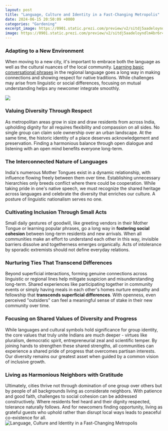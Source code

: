 ```yaml
---
layout: post
title: "Language, Culture and Identity in a Fast-Changing Metropolis"
date: 2024-06-15 20:50:09 +0000
categories: "Gardening"
excerpt_image: https://0901.static.prezi.com/preview/v2/sitdj5aadeloyndlm4br6r4sad6jc3sachvcdoaizecfr3dnitcq_3_0.png
image: https://0901.static.prezi.com/preview/v2/sitdj5aadeloyndlm4br6r4sad6jc3sachvcdoaizecfr3dnitcq_3_0.png
---
```


### Adapting to a New Environment
When moving to a new city, it's important to embrace both the language as well as the cultural nuances of the local community. [Learning basic conversational phrases](https://store.fi.io.vn/chihuahuas-king-chihuahua-wearing-crownqueen-chihuahua-dog-302-chihuahua-dog) in the regional language goes a long way in making connections and showing respect for native traditions. While challenges may arise from linguistic or social differences, focusing on mutual understanding helps any newcomer integrate smoothly. 

![](https://www.perlego.com/_next/image?url=https:%2F%2Fwww.perlego.com%2Fbooks%2FRM_Books%2Fbloomsbury_pcloabeb%2F9781441168788_500_750.jpg&amp;w=1024&amp;q=10)
### Valuing Diversity Through Respect
As metropolitan areas grow in size and draw residents from across India, upholding dignity for all requires flexibility and compassion on all sides. No single group can claim sole ownership over an urban landscape. At the same time, the historic identity of a place deserves acknowledgement and preservation. Finding a harmonious balance through open dialogue and listening with an open mind benefits everyone long-term. 
### The Interconnected Nature of Languages
India's numerous Mother Tongues exist in a dynamic relationship, with influence flowing freely between them over time. Establishing unnecessary hierarchies only breeds conflict where there could be cooperation. While taking pride in one's native speech, we must recognize the shared heritage across languages and celebrate the diversity that enriches our culture. A posture of linguistic nationalism serves no one.
### Cultivating Inclusion Through Small Acts  
Small daily gestures of goodwill, like greeting vendors in their Mother Tongue or learning popular phrases, go a long way in **fostering social cohesion** between long-term residents and new arrivals. When all communities make an effort to understand each other in this way, invisible barriers dissolve and togetherness emerges organically. Acts of intolerance by sporadic extremists should not define everyday relations.
### Nurturing Ties That Transcend Differences  
Beyond superficial interactions, forming genuine connections across linguistic or regional lines help mitigate suspicion and misunderstanding long-term. Shared experiences like participating together in community events or simply having meals in each other's homes nurture empathy and fellowship that **transcends superficial differences**. With openness, even perceived "outsiders" can feel a meaningful sense of stake in their new community over time.
### Focusing on Shared Values of Diversity and Progress
While languages and cultural symbols hold significance for group identity, the core values that truly unite Indians are much deeper - virtues like pluralism, democratic spirit, entrepreneurial zeal and scientific temper. By joining hands to strengthen these shared strengths, all communities can experience a shared pride of progress that overcomes partisan interests. Our diversity remains our greatest asset when guided by a common vision of inclusive growth.
### Living as Harmonious Neighbors with Gratitude 
Ultimately, cities thrive not through domination of one group over others but by people of all backgrounds living as considerate neighbors. With patience and good faith, challenges to social cohesion can be addressed constructively. Where residents feel heard and their dignity respected, tolerance naturally follows. And for newcomers finding opportunity, living as grateful guests who uphold rather than disrupt local ways leads to peaceful co-existence for all.
![Language, Culture and Identity in a Fast-Changing Metropolis](https://0901.static.prezi.com/preview/v2/sitdj5aadeloyndlm4br6r4sad6jc3sachvcdoaizecfr3dnitcq_3_0.png)